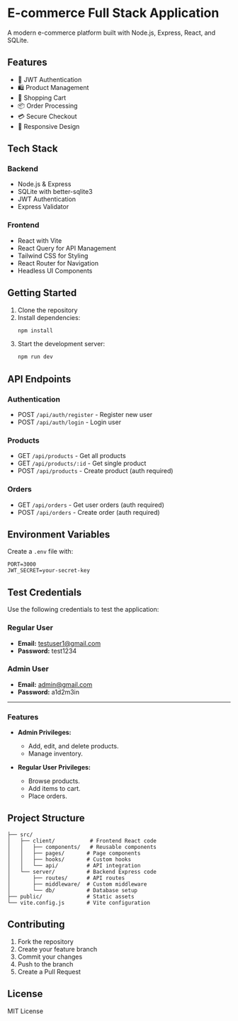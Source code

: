 # E-commerce Full Stack Application

A modern e-commerce platform built with Node.js, Express, React, and SQLite.

## Features

- 🔐 JWT Authentication
- 🛍️ Product Management
- 🛒 Shopping Cart
- 📦 Order Processing
- 💳 Secure Checkout
- 📱 Responsive Design

## Tech Stack

### Backend
- Node.js & Express
- SQLite with better-sqlite3
- JWT Authentication
- Express Validator

### Frontend
- React with Vite
- React Query for API Management
- Tailwind CSS for Styling
- React Router for Navigation
- Headless UI Components

## Getting Started

1. Clone the repository
2. Install dependencies:
   ```bash
   npm install
   ```
3. Start the development server:
   ```bash
   npm run dev
   ```

## API Endpoints

### Authentication
- POST `/api/auth/register` - Register new user
- POST `/api/auth/login` - Login user

### Products
- GET `/api/products` - Get all products
- GET `/api/products/:id` - Get single product
- POST `/api/products` - Create product (auth required)

### Orders
- GET `/api/orders` - Get user orders (auth required)
- POST `/api/orders` - Create order (auth required)

## Environment Variables

Create a `.env` file with:
```
PORT=3000
JWT_SECRET=your-secret-key
```
## Test Credentials

Use the following credentials to test the application:

### Regular User
- **Email:** testuser1@gmail.com
- **Password:** test1234

### Admin User
- **Email:** admin@gmail.com
- **Password:** a1d2m3in

---

### Features
- **Admin Privileges:**
   - Add, edit, and delete products.
   - Manage inventory.

- **Regular User Privileges:**
   - Browse products.
   - Add items to cart.
   - Place orders.

## Project Structure

```
├── src/
│   ├── client/           # Frontend React code
│   │   ├── components/   # Reusable components
│   │   ├── pages/       # Page components
│   │   ├── hooks/       # Custom hooks
│   │   └── api/         # API integration
│   └── server/          # Backend Express code
│       ├── routes/      # API routes
│       ├── middleware/  # Custom middleware
│       └── db/          # Database setup
├── public/              # Static assets
└── vite.config.js       # Vite configuration
```

## Contributing

1. Fork the repository
2. Create your feature branch
3. Commit your changes
4. Push to the branch
5. Create a Pull Request

## License

MIT License